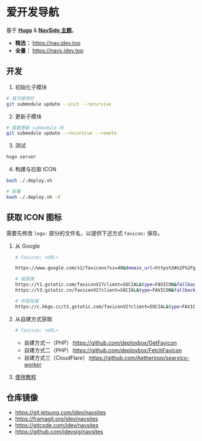 # 爱开发导航

基于 [**Hugo**](https://gohugo.io/) & [**NavSide 主题**](https://github.com/idevsig/navside)。   

- **精选：** https://nav.idev.top    
- **全量：** https://navs.idev.top

## 开发

1. 初始化子模块

```bash
# 首次使用时
git submodule update --init --recursive
```

2. 更新子模块

```bash
# 需要更新 submodule 时
git submodule update --recursive --remote
```

3. 测试

```bash
hugo server
```

4. 构建与拉取 ICON
```sh
bash ./.deploy.sh

# 部署
bash ./.deploy.sh -d
```

## 获取 ICON 图标

需要先修改 `logo:` 部分的文件名，以提供下述方式 `favicon:` 保存。

1. 从 Google
   ```sh
   # favicon: <URL>

   https://www.google.com/s2/favicons?sz=48&domain_url=https%3A%2F%2Fgitcode.com

   # 或直接
   https://t1.gstatic.com/faviconV2?client=SOCIAL&type=FAVICON&fallback_opts=TYPE,SIZE,URL&url=https://gitcode.com&size=48
   https://t3.gstatic.cn/faviconV2?client=SOCIAL&type=FAVICON&fallback_opts=TYPE,SIZE,URL&url=https://gitcode.com&size=48

   # 中国加速
   https://c.kkgo.cc/t1.gstatic.com/faviconV2?client=SOCIAL&type=FAVICON&fallback_opts=TYPE,SIZE,URL&url=https://gitcode.com&size=48
   ```

2. 从自建方式获取
    ```sh
    # favicon: <URL>
    ```
    - 自建方式一（PHP）:<https://github.com/deploybox/GetFavicon>
    - 自建方式二（PHP）:<https://github.com/deploybox/FetchFavicon>
    - 自建方式三（CloudFlare）:<https://github.com/Aetherinox/searxico-worker>

3. [使用教程](https://git.jetsung.com/idev/navsites/-/wikis/%E4%BD%BF%E7%94%A8%E6%95%99%E7%A8%8B)

## 仓库镜像

- https://git.jetsung.com/idev/navsites
- https://framagit.org/idev/navsites
- https://gitcode.com/idev/navsites
- https://github.com/idevsig/navsites
